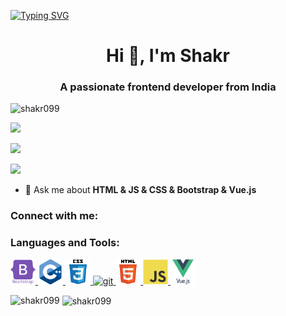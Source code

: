 <a href="https://git.io/typing-svg"><img src="https://readme-typing-svg.herokuapp.com?center=%D8%AE%D8%A7%D8%B7%D8%A6%D8%A9&vCenter=%D8%AE%D8%A7%D8%B7%D8%A6%D8%A9&lines=Hi%F0%9F%91%8B%2Cl'm+shakr+I'm+web+Developer" alt="Typing SVG" /></a>

<h1 align="center">Hi 👋, I'm Shakr</h1>
<h3 align="center">A passionate frontend developer from India</h3>

<p align="left"> <img src="https://komarev.com/ghpvc/?username=shakr099&label=Profile%20views&color=0e75b6&style=flat" alt="shakr099" /> </p>


<p> <img src="https://fiverr-res.cloudinary.com/images/t_main1,q_auto,f_auto,q_auto,f_auto/gigs/125973407/original/ecd665011d58418ec998f03cb4cf0f46581925c2/do-responsive-ui-ux-design-for-your-website-and-landing-page.png" /></a></p>
<p> <img src="https://encrypted-tbn0.gstatic.com/images?q=tbn:ANd9GcQTFbOsIpzRkf7xhDpSGL4qIu66KHvrV3Cp-g&usqp=CAU" /></a></p>
<p> <img src="https://www.captain-design.com/blog/content/images/2022/02/website-Listicle.jpg" /></a></p>

- 💬 Ask me about **HTML & JS & CSS & Bootstrap & Vue.js**

<h3 align="left">Connect with me:</h3>
<p align="left">
</p>

<h3 align="left">Languages and Tools:</h3>
<p align="left"> <a href="https://getbootstrap.com" target="_blank" rel="noreferrer"> <img src="https://raw.githubusercontent.com/devicons/devicon/master/icons/bootstrap/bootstrap-plain-wordmark.svg" alt="bootstrap" width="40" height="40"/> </a> <a href="https://www.w3schools.com/cpp/" target="_blank" rel="noreferrer"> <img src="https://raw.githubusercontent.com/devicons/devicon/master/icons/cplusplus/cplusplus-original.svg" alt="cplusplus" width="40" height="40"/> </a> <a href="https://www.w3schools.com/css/" target="_blank" rel="noreferrer"> <img src="https://raw.githubusercontent.com/devicons/devicon/master/icons/css3/css3-original-wordmark.svg" alt="css3" width="40" height="40"/> </a> <a href="https://git-scm.com/" target="_blank" rel="noreferrer"> <img src="https://www.vectorlogo.zone/logos/git-scm/git-scm-icon.svg" alt="git" width="40" height="40"/> </a> <a href="https://www.w3.org/html/" target="_blank" rel="noreferrer"> <img src="https://raw.githubusercontent.com/devicons/devicon/master/icons/html5/html5-original-wordmark.svg" alt="html5" width="40" height="40"/> </a> <a href="https://developer.mozilla.org/en-US/docs/Web/JavaScript" target="_blank" rel="noreferrer"> <img src="https://raw.githubusercontent.com/devicons/devicon/master/icons/javascript/javascript-original.svg" alt="javascript" width="40" height="40"/> </a> <a href="https://vuejs.org/" target="_blank" rel="noreferrer"> <img src="https://raw.githubusercontent.com/devicons/devicon/master/icons/vuejs/vuejs-original-wordmark.svg" alt="vuejs" width="40" height="40"/> </a> </p>

<p><img align="left" src="https://github-readme-stats.vercel.app/api/top-langs?username=shakr099&show_icons=true&locale=en&layout=compact" alt="shakr099" /></p>

<p>&nbsp;<img align="center" src="https://github-readme-stats.vercel.app/api?username=shakr099&show_icons=true&locale=en" alt="shakr099" /></p>

